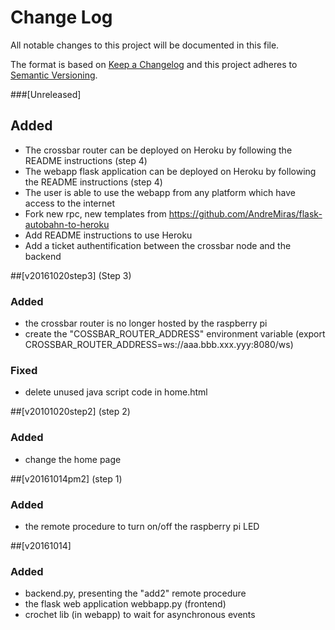 # Change Log
All notable changes to this project will be documented in this file.

The format is based on [Keep a Changelog](http://keepachangelog.com/) 
and this project adheres to [Semantic Versioning](http://semver.org/).

###[Unreleased]
## Added
- The crossbar router can be deployed on Heroku by following the README instructions (step 4)
- The webapp flask application can be deployed on Heroku by following the README instructions (step 4)
- The user is able to use the webapp from any platform which have access to the internet
- Fork new rpc, new templates from https://github.com/AndreMiras/flask-autobahn-to-heroku
- Add README instructions to use Heroku
- Add a ticket authentification between the crossbar node and the backend

##[v20161020step3] (Step 3)
### Added
- the crossbar router is no longer hosted by the raspberry pi
- create the "COSSBAR_ROUTER_ADDRESS" environment variable (export CROSSBAR_ROUTER_ADDRESS=ws://aaa.bbb.xxx.yyy:8080/ws)<br>

### Fixed
- delete unused java script code in home.html

##[v20101020step2] (step 2)
### Added
- change the home page

##[v20161014pm2] (step 1)
### Added
- the remote procedure to turn on/off the raspberry pi LED

##[v20161014]
### Added
- backend.py, presenting the "add2" remote procedure
- the flask web application webbapp.py (frontend)
- crochet lib (in webapp) to wait for asynchronous events
